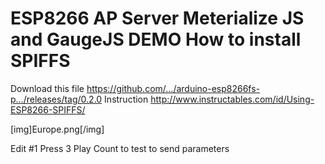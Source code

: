 ESP8266 AP Server Meterialize JS and GaugeJS DEMO
How to install SPIFFS 
==============
Download this file https://github.com/…/arduino-esp8266fs-p…/releases/tag/0.2.0 
Instruction http://www.instructables.com/id/Using-ESP8266-SPIFFS/ 


[img]Europe.png[/img]


Edit #1  Press 3 Play Count to test to send parameters 
